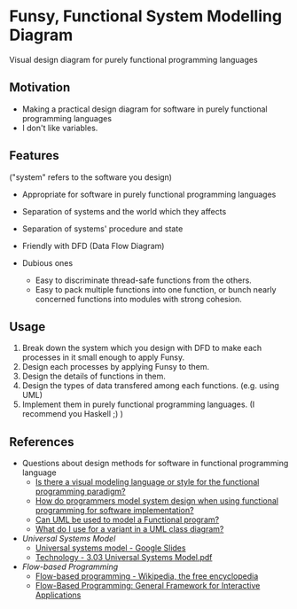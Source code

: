 # Funsy, Functional System Modelling Diagram

Visual design diagram for purely functional programming languages


## Motivation

* Making a practical design diagram for software in purely functional
  programming languages
* I don't like variables.


## Features

("system" refers to the software you design)

* Appropriate for software in purely functional programming languages
* Separation of systems and the world which they affects
* Separation of systems' procedure and state
* Friendly with DFD (Data Flow Diagram)

* Dubious ones
  * Easy to discriminate thread-safe functions from the others.
  * Easy to pack multiple functions into one function, or bunch nearly
    concerned functions into modules with strong cohesion.


## Usage

1. Break down the system which you design with DFD to make each processes in
  it small enough to apply Funsy.
2. Design each processes by applying Funsy to them.
3. Design the details of functions in them.
4. Design the types of data transfered among each functions.
  (e.g. using UML)
5. Implement them in purely functional programming languages.
  (I recommend you Haskell ;) )


## References

* Questions about design methods for software in functional programming language
  * [Is there a visual modeling language or style for the functional programming paradigm?](http://stackoverflow.com/questions/1364237/is-there-a-visual-modeling-language-or-style-for-the-functional-programming-para)
  * [How do programmers model system design when using functional programming for software implementation?](http://www.quora.com/How-do-programmers-model-system-design-when-using-functional-programming-for-software-implementation)
  * [Can UML be used to model a Functional program?](http://stackoverflow.com/questions/2457903/can-uml-be-used-to-model-a-functional-program)
  * [What do I use for a variant in a UML class diagram?](http://programmers.stackexchange.com/questions/263130/what-do-i-use-for-a-variant-in-a-uml-class-diagram) 
* _Universal Systems Model_
  * [Universal systems model - Google Slides](https://docs.google.com/presentation/d/131zyaZVb4ZW92XSlC24vFPFFh0j1jyI2upl9fHO04Lk/edit#slide=id.p18)
  * [Technology - 3.03 Universal Systems Model.pdf](http://www.wsfcs.k12.nc.us/cms/lib/NC01001395/Centricity/Domain/1555/3.03_Universal_Systems_Model.pdf)
* _Flow-based Programming_
  * [Flow-based programming - Wikipedia, the free encyclopedia](http://en.wikipedia.org/wiki/Flow-based_programming)
  * [Flow-Based Programming: General Framework for Interactive Applications](http://www.jpaulmorrison.com/fbp/scrmgr.htm)
